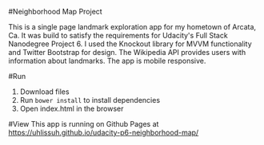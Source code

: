 #Neighborhood Map Project

This is a single page landmark exploration app for my hometown of Arcata, Ca. It was build to satisfy the requirements for Udacity's Full Stack Nanodegree Project 6. I used the Knockout library for MVVM functionality and Twitter Bootstrap for design. The Wikipedia API provides users with information about landmarks. The app is mobile responsive.  

#Run
1. Download files
2. Run ```bower install``` to install dependencies
3. Open index.html in the browser

#View
This app is running on Github Pages at
https://uhlissuh.github.io/udacity-p6-neighborhood-map/
